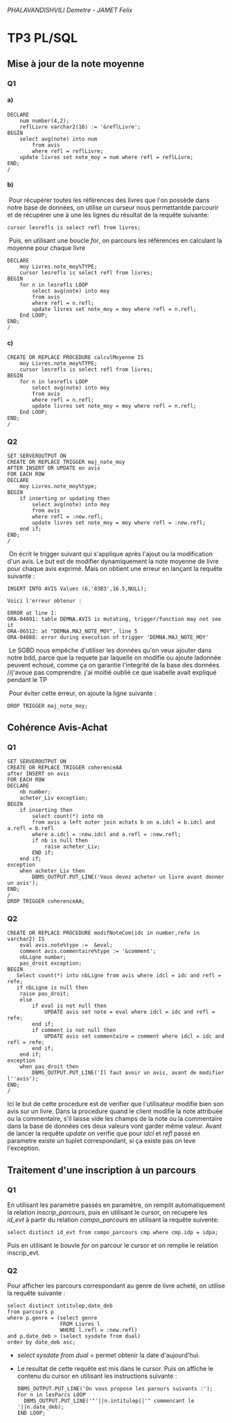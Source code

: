 *PHALAVANDISHVILI Demetre - JAMET Felix*

# TP3 PL/SQL

## Mise à jour de la note moyenne

### Q1

#### a)

```plsql
DECLARE
	num number(4,2);
	reflLivre varchar2(10) := '&reflLivre';
BEGIN
	select avg(note) into num
		from avis
		where refl = reflLivre;
	update livres set note_moy = num where refl = reflLivre;
END;
/
```

#### b)

​	Pour récupérer toutes les références des livres que l'on possède dans notre base de données, on utilise un curseur nous permettantde parcourir et de récupérer une à une les lignes du résultat de la requête suivante:

```plsql
cursor lesrefls is select refl from livres;
```

​	Puis, en utilisant une boucle *for*, on parcours les références en calculant la moyenne pour chaque livre

```plsql
DECLARE	
	moy Livres.note_moy%TYPE;
	cursor lesrefls is select refl from livres;
BEGIN
	for n in lesrefls LOOP
		select avg(note) into moy
		from avis
		where refl = n.refl;
		update livres set note_moy = moy where refl = n.refl;
	End LOOP;
END;
/
```

#### c)

```plsql
CREATE OR REPLACE PROCEDURE calculMoyenne IS
	moy Livres.note_moy%TYPE;
	cursor lesrefls is select refl from livres;
BEGIN
	for n in lesrefls LOOP
		select avg(note) into moy
		from avis
		where refl = n.refl;
		update livres set note_moy = moy where refl = n.refl;
	End LOOP;
END;
/
```

### Q2

```plsql
SET SERVEROUTPUT ON
CREATE OR REPLACE TRIGGER maj_note_moy
AFTER INSERT OR UPDATE on avis
FOR EACH ROW
DECLARE
	moy Livres.note_moy%type;
BEGIN
	if inserting or updating then
		select avg(note) into moy
		from avis
		where refl = :new.refl;
		update livres set note_moy = moy where refl = :new.refl;
	end if;
END;
/
```

​	On écrit le trigger suivant qui s'applique après l'ajout ou la modification d'un avis. Le but est de modifier dynamiquement la note moyenne de livre pour chaque avis exprimé. Mais on obtient une erreur en lançant la requête suivante :

```plsql
INSERT INTO AVIS Values (6,'03B3',16.5,NULL);
```

    Voici l'erreur obtenur :

```plsql
ERROR at line 1:
ORA-04091: table DEMNA.AVIS is mutating, trigger/function may not see it
ORA-06512: at "DEMNA.MAJ_NOTE_MOY", line 5
ORA-04088: error during execution of trigger 'DEMNA.MAJ_NOTE_MOY'
```

​	Le SGBD nous empêche d'utiliser les données qu'on veux ajouter dans notre bdd, parce que la requete par laquelle on modifie ou ajoute ladonnée peuvent echoué, comme ça on garantie l'integrité de la base des données.  //j'avoue pas comprendre. j'ai moitié oublié ce que isabelle avait expliqué pendant le TP

​	Pour éviter cette erreur, on ajoute la ligne suivante :

```plsql
DROP TRIGGER maj_note_moy;
```

## Cohérence Avis-Achat

### Q1

```plsql
SET SERVEROUTPUT ON
CREATE OR REPLACE TRIGGER coherenceAA
after INSERT on avis
FOR EACH ROW
DECLARE
	nb number;
	acheter_Liv exception;
BEGIN
	if inserting then
		select count(*) into nb
		from avis a left outer join achats b on a.idcl = b.idcl and a.refl = b.refl
		where a.idcl = :new.idcl and a.refl = :new.refl;
		if nb is null then 
			raise acheter_Liv;
		END if;
	end if;
exception
	when acheter_Liv then
		DBMS_OUTPUT.PUT_LINE('Vous devez acheter un livre avant donner un avis');
END;
/
DROP TRIGGER coherenceAA;
```

 ### Q2

```plsql
CREATE OR REPLACE PROCEDURE modifNoteCom(idc in number,refe in varchar2) IS
	eval avis.note%type :=  &eval;
	comment avis.commentaire%type := '&comment';
	nbLigne number;
	pas_droit exception;
BEGIN
   Select count(*) into nbLigne from avis where idcl = idc and refl = refe;
   if nbLigne is null then
   	raise pas_droit;
  	else
		if eval is not null then
			UPDATE avis set note = eval where idcl = idc and refl = refe;
		end if;
		if comment is not null then 
			UPDATE avis set commentaire = comment where idcl = idc and refl = refe;
		end if;
	end if;
exception
	when pas_droit then
		DBMS_OUTPUT.PUT_LINE('Il faut avoir un avis, avant de modifier l''avis');	
END;
/
```

Ici le but de cette procedure est de verifier que l'utilisateur modifie bien son avis sur un livre. Dans la procedure quand le client modifie la note attribuée ou la commentaire, s'il laisse vide les champs de la note  ou la commentaire dans la base de données ces deux valeurs vont garder même valeur. Avant de lancer la requête *update* on verifie que pour *idcl* et *refl* passé en parametre existe un tuplet correspondant, si ça existe pas on leve l'exception.

## Traitement d'une inscription à un parcours

### Q1

En utilisant les paramètre passés en paramètre, on remplit automatiquement la relation *inscrip_parcours*, puis en utilisant le cursor, on recupere les *id_evt* à partir du relation *compo_parcours*  en utilisant la requête suivente:

```plsql
select distinct id_evt from compo_parcours cmp where cmp.idp = idpa;
```

Puis en utilisant le bouvle *for* on parcour le cursor et on remplie le relation inscrip_evt.

### Q2

Pour afficher les parcours correspondant au genre de livre acheté, on utilise la requête suivante :

```plsql
select distinct intitulep,date_deb 
from parcours p 
where p.genre = (select genre 
                 FROM Livres l 
                 WHERE l.refl = :new.refl) 
and p.date_deb > (select sysdate from dual) 
order by date_deb asc;
```

- *select sysdate from dual* = permet obtenir la date d'aujourd'hui.

- Le resultat de cette requête est mis dans le cursor. Puis on affiche le contenu du cursor en utilisant les instructions suivante :

  ```plsql
  DBMS_OUTPUT.PUT_LINE('On vous propose les parours suivants :');
  For n in lesParcs LOOP
  	DBMS_OUTPUT.PUT_LINE('"'||n.intitulep||'" commencant le '||n.date_deb);
  END LOOP;
  ```

